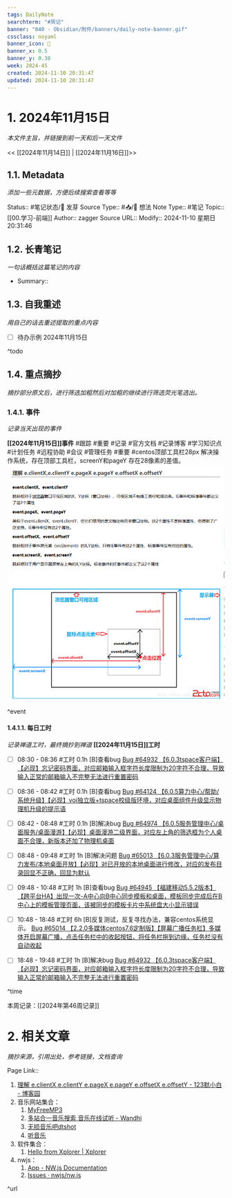 ```yaml
---
tags: DailyNote
searchterm: "#周记"
banner: "040 - Obsidian/附件/banners/daily-note-banner.gif"
cssclass: noyaml
banner_icon: 💌
banner_x: 0.5
banner_y: 0.38
week: 2024-45
created: 2024-11-10 20:31:47
updated: 2024-11-10 20:31:47
---
```


# 1. 2024年11月15日

_本文件主旨，并链接到前一天和后一天文件_

<< [[2024年11月14日]] | [[2024年11月16日]]>>

## 1.1. Metadata

_添加一些元数据，方便后续搜索查看等等_

Status:: #笔记状态/🌱 发芽
Source Type:: #📥/💭 想法 
Note Type:: #笔记
Topic:: [[00.学习-前端]]
Author:: zagger
Source URL::
Modify:: 2024-11-10 星期日 20:31:46

## 1.2. 长青笔记

_一句话概括这篇笔记的内容_

- Summary::

## 1.3. 自我重述

_用自己的话去重述提取的重点内容_

- [ ] 待办示例 2024年11月15日

^todo

## 1.4. 重点摘抄

_摘抄部分原文后，进行筛选加粗然后对加粗的继续进行筛选荧光笔选出。_

### 1.4.1. 事件

_记录当天出现的事件_

**[[2024年11月15日]]事件** 
#跟踪 #重要 #记录 #官方文档 #记录博客 #学习知识点 #计划任务 #远程协助 #会议 #管理任务
#重要 #centos顶部工具栏28px 解决操作系统，存在顶部工具栏，screenY和pageY 存在28像素的差值。 ![image.png](https://raw.githubusercontent.com/zaggerj/obsidian_picgo/main/obsidian/20241115171201.png)

^event

#### 1.4.1.1. 每日工时

_记录禅道工时，最终摘抄到禅道_
**[[2024年11月15日]]工时**
- [ ] 08:30 - 08:36 #工时 0.1h	[B]查看bug	 [Bug #64932 【6.0.3tspace客户端】【必现】忘记密码界面，对应邮箱输入框字符长度限制为20字符不合理，导致输入正常的邮箱输入不完整无法进行重置密码](http://172.16.203.14:2980/bug-view-64932.html?onlybody=yes&tid=i2sh4q46)	
- [ ] 08:36 - 08:42 #工时 0.1h	[B]查看bug	 [Bug #64124 【6.0.5算力中心/帮助/系统升级】【必现】voi独立版+tspace校级版环境，对应桌面组件升级显示物理机升级的提示语](http://172.16.203.14:2980/bug-view-64124.html?onlybody=yes&tid=i2sh4q46)	
- [ ] 08:42 - 08:48 #工时 0.1h	[B]解决bug	 [Bug #64974 【6.0.5服务管理中心/桌面服务/桌面漫游】【必现】桌面漫游二级界面，对应左上角的筛选框为个人桌面不合理，新版本还加了物理机桌面](http://172.16.203.14:2980/bug-view-64974.html?onlybody=yes&tid=i2sh4q46)	
- [ ] 08:48 - 09:48 #工时 1h	[B]解决问题	 [Bug #65013 【6.0.3服务管理中心/算力发布/本地桌面开放】【必现】对已开放的本地桌面进行修改，对应的发布目录回显不正确，回显为默认](http://172.16.203.14:2980/bug-view-65013.html?onlybody=yes&tid=i2sh4q46)	
- [ ] 09:48 - 10:48 #工时 1h	[B]查看bug	 [Bug #64945 【福建移动5.5.2版本】【跨平台HA】出现一次-A中心向B中心同步模板和桌面，模板同步完成后在B中心上的模板管理页面，该被同步的模板卡片中系统盘大小显示错误](http://172.16.203.14:2980/bug-view-64945.html?onlybody=yes&tid=i2sh4q46)	
- [ ] 10:48 - 18:48 #工时 6h	[B]反复测试，反复寻找办法，兼容centos系统显示。	 [Bug #65014 【2.2.0多媒体centos7.6定制版】【屏幕广播任务栏】多媒体开启屏幕广播，点击任务栏中的收起按钮，将任务栏拖到边缘，任务栏没有自动收起](http://172.16.203.14:2980/bug-view-65014.html?onlybody=yes&tid=i2sh4q46)	
- [ ] 18:48 - 19:48 #工时 1h	[B]解决bug	 [Bug #64932 【6.0.3tspace客户端】【必现】忘记密码界面，对应邮箱输入框字符长度限制为20字符不合理，导致输入正常的邮箱输入不完整无法进行重置密码](http://172.16.203.14:2980/bug-view-64932.html?onlybody=yes&tid=i2sh4q46)	


^time

本周记录：[[2024年第46周记录]]

# 2. 相关文章

_摘抄来源，引用出处，参考链接，文档查询_

Page Link::
1. [理解 e.clientX,e.clientY e.pageX e.pageY e.offsetX e.offsetY - 123默小白 - 博客园](https://www.cnblogs.com/deerfig/p/6432683.html)
2. 音乐网站集合：
	1. [MyFreeMP3](https://tools.liumingye.cn/music/#/search/M/song/%E8%B7%AF%E8%BF%87%E4%BA%BA%E9%97%B4)
	2. [多站合一音乐搜索,音乐在线试听 - Wandhi](https://music.wandhi.com/)
	3. [无损音乐吧dtshot](https://www.dtshot.com/)
	4. [听音乐](https://lvyueyang.github.io/web-music/)
3. 软件集合：
	1. [Hello from Xplorer | Xplorer](https://xplorer.space/)
4. nwjs：
	1. [App - NW.js Documentation](https://docs.nwjs.io/en/latest/References/App/#appclearcache)
	2. [Issues · nwjs/nw.js](https://github.com/nwjs/nw.js/issues?q=semi-transparent+)

^url
